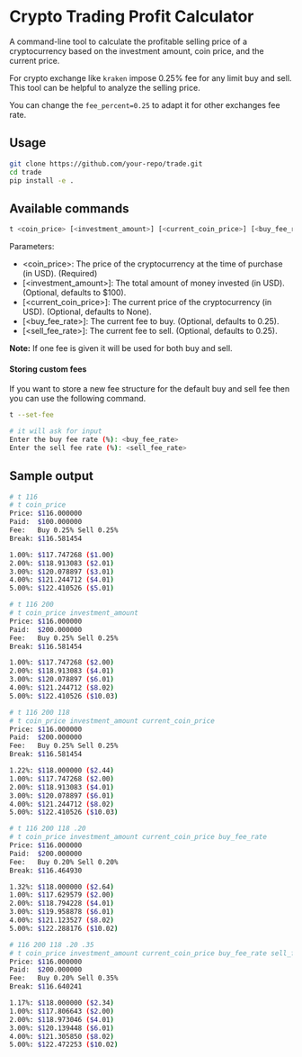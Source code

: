 # Crypto Trading Profit Calculator

A command-line tool to calculate the profitable selling price of a cryptocurrency based on the investment amount, coin price, and the current price.

For crypto exchange like `kraken` impose 0.25% fee for any limit buy and sell. This tool can be helpful to analyze the selling price. 

You can change the `fee_percent=0.25` to adapt it for other exchanges fee rate.

## Usage
```bash
git clone https://github.com/your-repo/trade.git
cd trade
pip install -e .
```

## Available commands
```bash
t <coin_price> [<investment_amount>] [<current_coin_price>] [<buy_fee_rate>] [<sell_fee_rate>]
```

Parameters:
- <coin_price>: The price of the cryptocurrency at the time of purchase (in USD). (Required)
- [<investment_amount>]: The total amount of money invested (in USD). (Optional, defaults to $100).
- [<current_coin_price>]: The current price of the cryptocurrency (in USD). (Optional, defaults to None).
- [<buy_fee_rate>]: The current fee to buy. (Optional, defaults to 0.25).
- [<sell_fee_rate>]: The current fee to sell. (Optional, defaults to 0.25).

**Note:** If one fee is given it will be used for both buy and sell.

#### Storing custom fees
If you want to store a new fee structure for the default buy and sell fee then you can use the following command.

```bash
t --set-fee

# it will ask for input
Enter the buy fee rate (%): <buy_fee_rate>
Enter the sell fee rate (%): <sell_fee_rate>
```

## Sample output
```bash
# t 116
# t coin_price
Price: $116.000000
Paid:  $100.000000
Fee:   Buy 0.25% Sell 0.25%
Break: $116.581454

1.00%: $117.747268 ($1.00)
2.00%: $118.913083 ($2.01)
3.00%: $120.078897 ($3.01)
4.00%: $121.244712 ($4.01)
5.00%: $122.410526 ($5.01)

# t 116 200
# t coin_price investment_amount
Price: $116.000000
Paid:  $200.000000
Fee:   Buy 0.25% Sell 0.25%
Break: $116.581454

1.00%: $117.747268 ($2.00)
2.00%: $118.913083 ($4.01)
3.00%: $120.078897 ($6.01)
4.00%: $121.244712 ($8.02)
5.00%: $122.410526 ($10.03)

# t 116 200 118
# t coin_price investment_amount current_coin_price
Price: $116.000000
Paid:  $200.000000
Fee:   Buy 0.25% Sell 0.25%
Break: $116.581454

1.22%: $118.000000 ($2.44)
1.00%: $117.747268 ($2.00)
2.00%: $118.913083 ($4.01)
3.00%: $120.078897 ($6.01)
4.00%: $121.244712 ($8.02)
5.00%: $122.410526 ($10.03)

# t 116 200 118 .20
# t coin_price investment_amount current_coin_price buy_fee_rate
Price: $116.000000
Paid:  $200.000000
Fee:   Buy 0.20% Sell 0.20%
Break: $116.464930

1.32%: $118.000000 ($2.64)
1.00%: $117.629579 ($2.00)
2.00%: $118.794228 ($4.01)
3.00%: $119.958878 ($6.01)
4.00%: $121.123527 ($8.02)
5.00%: $122.288176 ($10.02)

# 116 200 118 .20 .35
# t coin_price investment_amount current_coin_price buy_fee_rate sell_fee_rate
Price: $116.000000
Paid:  $200.000000
Fee:   Buy 0.20% Sell 0.35%
Break: $116.640241

1.17%: $118.000000 ($2.34)
1.00%: $117.806643 ($2.00)
2.00%: $118.973046 ($4.01)
3.00%: $120.139448 ($6.01)
4.00%: $121.305850 ($8.02)
5.00%: $122.472253 ($10.02)
```